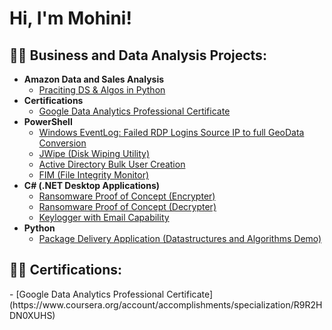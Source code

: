 <h1>Hi, I'm Mohini!

<h2>👨‍💻 Business and Data Analysis Projects:</h2>

- <b>Amazon Data and Sales Analysis </b>
  - [Praciting DS & Algos in Python](https://github.com/joshmadakor1/Algorithms-Practice)
- <b>Certifications</b>
  - [Google Data Analytics Professional Certificate](https://www.coursera.org/account/accomplishments/specialization/R9R2HDN0XUHS)
- <b>PowerShell</b>
  - [Windows EventLog: Failed RDP Logins Source IP to full GeoData Conversion](https://github.com/joshmadakor1/Sentinel-Lab)
  - [JWipe (Disk Wiping Utility)](https://github.com/joshmadakor1/Jwipe.PowerShell)
  - [Active Directory Bulk User Creation](https://github.com/joshmadakor1/AD_PS)
  - [FIM (File Integrity Monitor)](https://github.com/joshmadakor1/PowerShell-Integrity-FIM)
- <b>C# (.NET Desktop Applications)</b>
  - [Ransomware Proof of Concept (Encrypter)](https://github.com/joshmadakor1/EncrypterPOC)
  - [Ransomware Proof of Concept (Decrypter)](https://github.com/joshmadakor1/DecrypterPOC)
  - [Keylogger with Email Capability](https://github.com/joshmadakor1/Key-Logger-With-Email)
- <b>Python</b>
  - [Package Delivery Application (Datastructures and Algorithms Demo)](https://github.com/joshmadakor1/Package-Delivery-Pathfinding-Algorithm)

<h2>👨‍💻 Certifications:</h2>
  - [Google Data Analytics Professional Certificate](https://www.coursera.org/account/accomplishments/specialization/R9R2HDN0XUHS)


